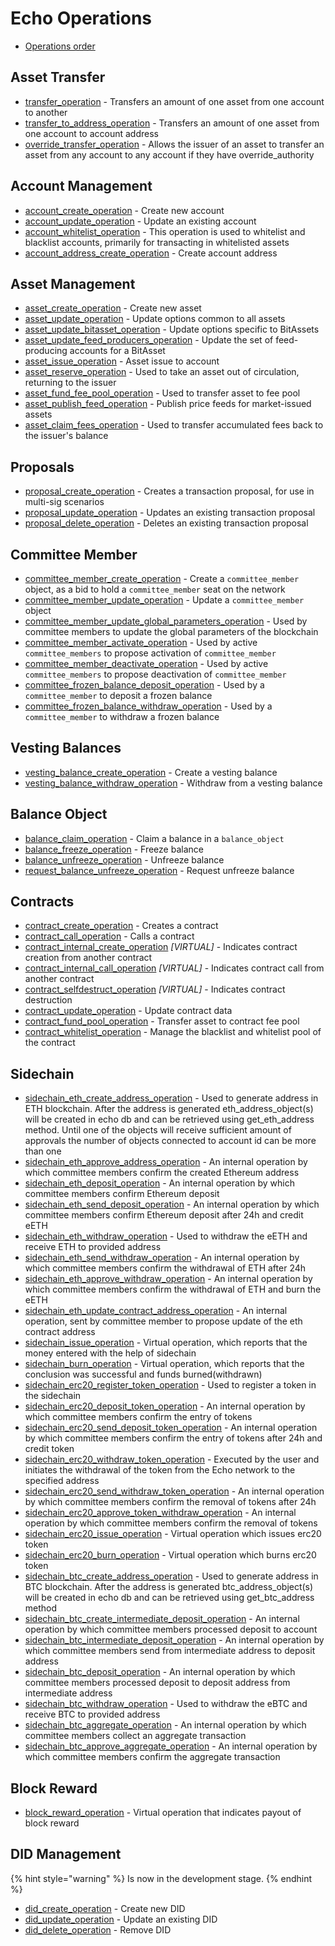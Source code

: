 # Echo Operations

* [Operations order](operations-order.md)

## Asset Transfer

* [transfer\_operation](asset-transfer.md#transfer_operation) - Transfers an amount of one asset from one account to another
* [transfer\_to\_address\_operation](asset-transfer.md#transfer_to_address_operation) - Transfers an amount of one asset from one account to account address
* [override\_transfer\_operation](asset-transfer.md#override_transfer_operation) - Allows the issuer of an asset to transfer an asset from any account to any account if they have override\_authority

## Account Management

* [account\_create\_operation](account-management.md#account_create_operation) - Create new account
* [account\_update\_operation](account-management.md#account_update_operation) - Update an existing account
* [account\_whitelist\_operation](account-management.md#account_whitelist_operation) - This operation is used to whitelist and blacklist accounts, primarily for transacting in whitelisted assets
* [account\_address\_create\_operation](account-management.md#account_address_create_operation) - Create account address

## Asset Management

* [asset\_create\_operation](asset-management.md#asset_create_operation) - Create new asset
* [asset\_update\_operation](asset-management.md#asset_update_operation) - Update options common to all assets
* [asset\_update\_bitasset\_operation](asset-management.md#asset_update_bitasset_operation) - Update options specific to BitAssets
* [asset\_update\_feed\_producers\_operation](asset-management.md#asset_update_feed_producers_operation) - Update the set of feed-producing accounts for a BitAsset
* [asset\_issue\_operation](asset-management.md#asset_issue_operation) - Asset issue to account
* [asset\_reserve\_operation](asset-management.md#asset_reserve_operation) - Used to take an asset out of circulation, returning to the issuer
* [asset\_fund\_fee\_pool\_operation](asset-management.md#asset_fund_fee_pool_operation) - Used to transfer asset to fee pool
* [asset\_publish\_feed\_operation](asset-management.md#asset_publish_feed_operation) - Publish price feeds for market-issued assets
* [asset_claim_fees_operation](asset-management.md#asset_claim_fees_operation) - Used to transfer accumulated fees back to the issuer's balance

## Proposals

* [proposal\_create\_operation](proposals.md#proposal_create_operation) - Creates a transaction proposal, for use in multi-sig scenarios
* [proposal\_update\_operation](proposals.md#proposal_update_operation) - Updates an existing transaction proposal
* [proposal\_delete\_operation](proposals.md#proposal_delete_operation) - Deletes an existing transaction proposal

## Committee Member

* [committee\_member\_create\_operation](committee-member.md#committee_member_create_operation) - Create a `committee_member` object, as a bid to hold a `committee_member` seat on the network
* [committee\_member\_update\_operation](committee-member.md#committee_member_update_operation) - Update a `committee_member` object
* [committee\_member\_update\_global\_parameters\_operation](committee-member.md#committee_member_update_global_parameters_operation) - Used by committee members to update the global parameters of the blockchain
* [committee\_member\_activate\_operation](committee-member.md#committee_member_activate_operation) - Used by active `committee_members` to propose activation of `committee_member`
* [committee\_member\_deactivate\_operation](committee-member.md#committee_member_deactivate_operation) - Used by active `committee_members` to propose deactivation of `committee_member`
* [committee\_frozen\_balance\_deposit\_operation](committee-member.md#committee_frozen_balance_deposit_operation) - Used by a `committee_member` to deposit a frozen balance
* [committee\_frozen\_balance\_withdraw\_operation](committee-member.md#committee_frozen_balance_withdraw_operation) - Used by a `committee_member` to withdraw a frozen balance

## Vesting Balances

* [vesting\_balance\_create\_operation](vesting-balances.md#vesting_balance_create_operation) - Create a vesting balance
* [vesting\_balance\_withdraw\_operation](vesting-balances.md#vesting_balance_withdraw_operation) - Withdraw from a vesting balance

## Balance Object

* [balance\_claim\_operation](balance-object.md#balance_claim_operation) - Claim a balance in a `balance_object`
* [balance\_freeze\_operation](balance-object.md#balance_freeze_operation) - Freeze balance
* [balance\_unfreeze\_operation](balance-object.md#balance_unfreeze_operation) - Unfreeze balance
* [request\_balance\_unfreeze\_operation](balance-object.md#request_balance_unfreeze_operation) - Request unfreeze balance

## Contracts

* [contract\_create\_operation](contracts.md#contract_create_operation) - Creates a contract
* [contract\_call\_operation](contracts.md#contract_call_operation) - Calls a contract
* [contract\_internal\_create\_operation](contracts.md#contract_internal_create_operation) _\[VIRTUAL\]_ - Indicates contract creation from another contract
* [contract\_internal\_call\_operation](contracts.md#contract_internal_call_operation) _\[VIRTUAL\]_ - Indicates contract call from another contract
* [contract\_selfdestruct\_operation](contracts.md#contract_selfdestruct_operation) _\[VIRTUAL\]_ - Indicates contract destruction
* [contract\_update\_operation](contracts.md#contract_update_operation) - Update contract data
* [contract\_fund\_pool\_operation](contracts.md#contract_fund_pool_operation) - Transfer asset to contract fee pool
* [contract\_whitelist\_operation](contracts.md#contract_whitelist_operation) - Manage the blacklist and whitelist pool of the contract

## Sidechain

* [sidechain\_eth\_create\_address\_operation](sidechain.md#sidechain_eth_create_address_operation) - Used to generate address in ETH blockchain. After the address is generated eth\_address\_object\(s\) will be created in echo db and can be retrieved using get\_eth\_address method. Until one of the objects will receive sufficient amount of approvals the number of objects connected to account id can be more than one
* [sidechain\_eth\_approve\_address\_operation](sidechain.md#sidechain_eth_approve_address_operation) - An internal operation by which committee members confirm the created Ethereum address
* [sidechain\_eth\_deposit\_operation](sidechain.md#sidechain_eth_deposit_operation) - An internal operation by which committee members confirm Ethereum deposit
* [sidechain\_eth\_send\_deposit\_operation](sidechain.md#sidechain_eth_send_deposit_operation) - An internal operation by which committee members confirm Ethereum deposit after 24h and credit eETH
* [sidechain\_eth\_withdraw\_operation](sidechain.md#sidechain_eth_withdraw_operation) - Used to withdraw the eETH and receive ETH to provided address
* [sidechain\_eth\_send\_withdraw\_operation](sidechain.md#sidechain_eth_send_withdraw_operation) -  An internal operation by which committee members confirm the withdrawal of ETH after 24h
* [sidechain\_eth\_approve\_withdraw\_operation](sidechain.md#sidechain_eth_approve_withdraw_operation) - An internal operation by which committee members confirm the withdrawal of ETH and burn the eETH
* [sidechain\_eth\_update\_contract\_address\_operation](sidechain.md#sidechain_eth_update_contract_address_operation) - An internal operation, sent by committee member to propose update of the eth contract address
* [sidechain\_issue\_operation](sidechain.md#sidechain_issue_operation) - Virtual operation, which reports that the money entered with the help of sidechain
* [sidechain\_burn\_operation](sidechain.md#sidechain_burn_operation) - Virtual operation, which reports that the conclusion was successful and funds burned\(withdrawn\)
* [sidechain\_erc20\_register\_token\_operation](sidechain.md#sidechain_erc20_register_token_operation) - Used to register a token in the sidechain
* [sidechain\_erc20\_deposit\_token\_operation](sidechain.md#sidechain_erc20_deposit_token_operation) - An internal operation by which committee members confirm the entry of tokens
* [sidechain\_erc20\_send\_deposit\_token\_operation](sidechain.md#sidechain_erc20_send_deposit_operation) - An internal operation by which committee members confirm the entry of tokens after 24h and credit token
* [sidechain\_erc20\_withdraw\_token\_operation](sidechain.md#sidechain_erc20_withdraw_token_operation) - Executed by the user and initiates the withdrawal of the token from the Echo network to the specified address
* [sidechain\_erc20\_send\_withdraw\_token\_operation](sidechain.md#sidechain_erc20_send_withdraw_operation) - An internal operation by which committee members confirm the removal of tokens after 24h
* [sidechain\_erc20\_approve\_token\_withdraw\_operation](sidechain.md#sidechain_erc20_approve_token_withdraw_operation) - An internal operation by which committee members confirm the removal of tokens
* [sidechain\_erc20\_issue\_operation](sidechain.md#sidechain_erc20_issue_operation) - Virtual operation which issues erc20 token
* [sidechain\_erc20\_burn\_operation](sidechain.md#sidechain_erc20_burn_operation) - Virtual operation which burns erc20 token
* [sidechain\_btc\_create\_address\_operation](sidechain.md#sidechain_btc_create_address_operation) - Used to generate address in BTC blockchain. After the address is generated btc\_address\_object\(s\) will be created in echo db and can be retrieved using get\_btc\_address method
* [sidechain\_btc\_create\_intermediate\_deposit\_operation](sidechain.md#sidechain_btc_create_intermediate_deposit_operation) - An internal operation by which committee members processed deposit to account
* [sidechain\_btc\_intermediate\_deposit\_operation](sidechain.md#sidechain_btc_intermediate_deposit_operation) - An internal operation by which committee members send from intermediate address to deposit address
* [sidechain\_btc\_deposit\_operation](sidechain.md#sidechain_btc_deposit_operation) -  An internal operation by which committee members processed deposit to deposit address from intermediate address
* [sidechain\_btc\_withdraw\_operation](sidechain.md#sidechain_btc_withdraw_operation) - Used to withdraw the eBTC and receive BTC to provided address
* [sidechain\_btc\_aggregate\_operation](sidechain.md#sidechain_btc_aggregate_operation) - An internal operation by which committee members collect an aggregate transaction
* [sidechain\_btc\_approve\_aggregate\_operation](sidechain.md#sidechain_btc_approve_aggregate_operation) - An internal operation by which committee members confirm the aggregate transaction

## Block Reward

* [block\_reward\_operation](block-reward.md#block_reward_operation) - Virtual operation that indicates payout of block reward

## DID Management

{% hint style="warning" %}
Is now in the development stage.
{% endhint %}

* [did\_create\_operation](did.md#didcreateoperation) - Create new DID
* [did\_update\_operation](did.md#didupdateoperation) - Update an existing DID
* [did\_delete\_operation](did.md#diddeleteoperation) - Remove DID
